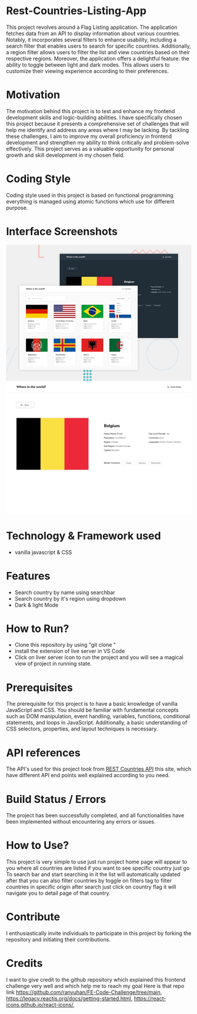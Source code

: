 # Rest-Countries-Listing-App
This project revolves around a Flag Listing application. The application fetches data from an API to display information about various countries. Notably, it incorporates several filters to enhance usability, including a search filter that enables users to search for specific countries. Additionally, a region filter allows users to filter the list and view countries based on their respective regions.
Moreover, the application offers a delightful feature: the ability to toggle between light and dark modes. This allows users to customize their viewing experience according to their preferences.
# Motivation
The motivation behind this project is to test and enhance my frontend development skills and logic-building abilities. I have specifically chosen this project because it presents a comprehensive set of challenges that will help me identify and address any areas where I may be lacking. By tackling these challenges, I aim to improve my overall proficiency in frontend development and strengthen my ability to think critically and problem-solve effectively. This project serves as a valuable opportunity for personal growth and skill development in my chosen field.
# Coding Style
Coding style used in this project is based on functional programming everything is managed using atomic functions which use for different purpose.
# Interface Screenshots
![Design preview Of The App](./desktop-preview.jpg)
![Design preview detail Page](./desktop-design-detail-light.jpg)
# Technology & Framework used
- vanilla javascript & CSS
# Features
- Search country by name using searchbar
- Search country by it's region using dropdown
- Dark & light Mode   
# How to Run?
- Clone this repository by using "git clone "
- install the extension of live server in VS Code 
- Click on liver server icon to run the project and you will see a magical view of project in running state.
# Prerequisites
The prerequisite for this project is to have a basic knowledge of vanilla JavaScript and CSS. You should be familiar with fundamental concepts such as DOM manipulation, event handling, variables, functions, conditional statements, and loops in JavaScript. Additionally, a basic understanding of CSS selectors, properties, and layout techniques is necessary. 
 # API references
The API's used for this project took from [REST Countries API](https://restcountries.com/) this site, which have different API end points well explained according to you need.
# Build Status / Errors
The project has been successfully completed, and all functionalities have been implemented without encountering any errors or issues.
# How to Use?
This project is very simple to use just run project home page will appear to you where all countries are listed if you want to see specific country just go To search bar and start searching in it the list will automatically updated after that you can also filter countries by toggle on filters tag to filter countries in specific origin after search just click on country flag it will navigate you to detail page of that country.
# Contribute
I enthusiastically invite individuals to participate in this project by forking the repository and initiating their contributions.
# Credits
I want to give credit to the github repository which explained this frontend challenge very well and which help me to reach my goal Here is that repo link https://github.com/ranyuhan/FE-Code-Challenge/tree/main, https://legacy.reactjs.org/docs/getting-started.html, https://react-icons.github.io/react-icons/, 

